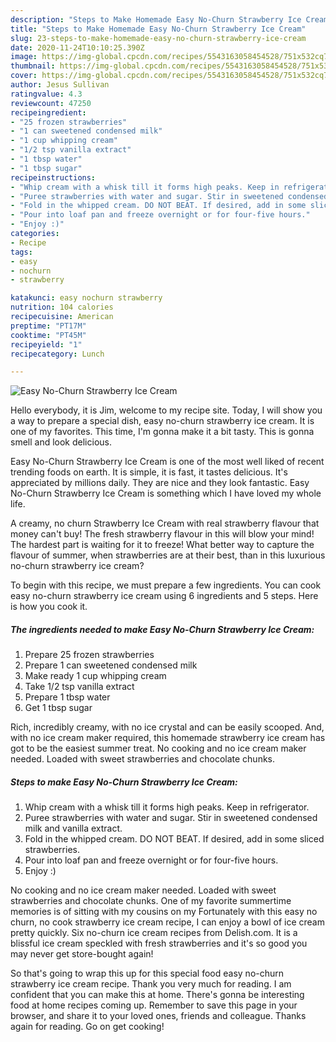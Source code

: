 ```yaml
---
description: "Steps to Make Homemade Easy No-Churn Strawberry Ice Cream"
title: "Steps to Make Homemade Easy No-Churn Strawberry Ice Cream"
slug: 23-steps-to-make-homemade-easy-no-churn-strawberry-ice-cream
date: 2020-11-24T10:10:25.390Z
image: https://img-global.cpcdn.com/recipes/5543163058454528/751x532cq70/easy-no-churn-strawberry-ice-cream-recipe-main-photo.jpg
thumbnail: https://img-global.cpcdn.com/recipes/5543163058454528/751x532cq70/easy-no-churn-strawberry-ice-cream-recipe-main-photo.jpg
cover: https://img-global.cpcdn.com/recipes/5543163058454528/751x532cq70/easy-no-churn-strawberry-ice-cream-recipe-main-photo.jpg
author: Jesus Sullivan
ratingvalue: 4.3
reviewcount: 47250
recipeingredient:
- "25 frozen strawberries"
- "1 can sweetened condensed milk"
- "1 cup whipping cream"
- "1/2 tsp vanilla extract"
- "1 tbsp water"
- "1 tbsp sugar"
recipeinstructions:
- "Whip cream with a whisk till it forms high peaks. Keep in refrigerator."
- "Puree strawberries with water and sugar. Stir in sweetened condensed milk and vanilla extract."
- "Fold in the whipped cream. DO NOT BEAT. If desired, add in some sliced strawberries."
- "Pour into loaf pan and freeze overnight or for four-five hours."
- "Enjoy :)"
categories:
- Recipe
tags:
- easy
- nochurn
- strawberry

katakunci: easy nochurn strawberry 
nutrition: 104 calories
recipecuisine: American
preptime: "PT17M"
cooktime: "PT45M"
recipeyield: "1"
recipecategory: Lunch

---
```



![Easy No-Churn Strawberry Ice Cream](https://img-global.cpcdn.com/recipes/5543163058454528/751x532cq70/easy-no-churn-strawberry-ice-cream-recipe-main-photo.jpg)

Hello everybody, it is Jim, welcome to my recipe site. Today, I will show you a way to prepare a special dish, easy no-churn strawberry ice cream. It is one of my favorites. This time, I'm gonna make it a bit tasty. This is gonna smell and look delicious.

Easy No-Churn Strawberry Ice Cream is one of the most well liked of recent trending foods on earth. It is simple, it is fast, it tastes delicious. It's appreciated by millions daily. They are nice and they look fantastic. Easy No-Churn Strawberry Ice Cream is something which I have loved my whole life.

A creamy, no churn Strawberry Ice Cream with real strawberry flavour that money can&#39;t buy! The fresh strawberry flavour in this will blow your mind! The hardest part is waiting for it to freeze! What better way to capture the flavour of summer, when strawberries are at their best, than in this luxurious no-churn strawberry ice cream?


To begin with this recipe, we must prepare a few ingredients. You can cook easy no-churn strawberry ice cream using 6 ingredients and 5 steps. Here is how you cook it.

<!--inarticleads1-->

##### The ingredients needed to make Easy No-Churn Strawberry Ice Cream:

1. Prepare 25 frozen strawberries
1. Prepare 1 can sweetened condensed milk
1. Make ready 1 cup whipping cream
1. Take 1/2 tsp vanilla extract
1. Prepare 1 tbsp water
1. Get 1 tbsp sugar


Rich, incredibly creamy, with no ice crystal and can be easily scooped. And, with no ice cream maker required, this homemade strawberry ice cream has got to be the easiest summer treat. No cooking and no ice cream maker needed. Loaded with sweet strawberries and chocolate chunks. 

<!--inarticleads2-->

##### Steps to make Easy No-Churn Strawberry Ice Cream:

1. Whip cream with a whisk till it forms high peaks. Keep in refrigerator.
1. Puree strawberries with water and sugar. Stir in sweetened condensed milk and vanilla extract.
1. Fold in the whipped cream. DO NOT BEAT. If desired, add in some sliced strawberries.
1. Pour into loaf pan and freeze overnight or for four-five hours.
1. Enjoy :)


No cooking and no ice cream maker needed. Loaded with sweet strawberries and chocolate chunks. One of my favorite summertime memories is of sitting with my cousins on my Fortunately with this easy no churn, no cook strawberry ice cream recipe, I can enjoy a bowl of ice cream pretty quickly. Six no-churn ice cream recipes from Delish.com. It is a blissful ice cream speckled with fresh strawberries and it&#39;s so good you may never get store-bought again! 

So that's going to wrap this up for this special food easy no-churn strawberry ice cream recipe. Thank you very much for reading. I am confident that you can make this at home. There's gonna be interesting food at home recipes coming up. Remember to save this page in your browser, and share it to your loved ones, friends and colleague. Thanks again for reading. Go on get cooking!
